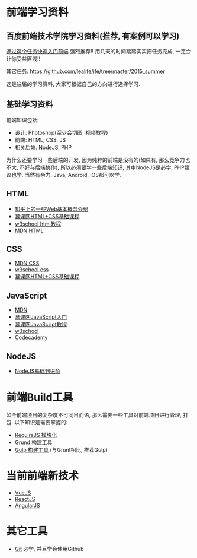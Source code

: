 # 前端学习资料

## 百度前端技术学院学习资料(推荐, 有案例可以学习)

[通过这个任务快速入门前端](https://github.com/lealife/ife/tree/master/2015_spring/task/task0001) 强烈推荐!! 用几天的时间踏踏实实把任务完成, 一定会让你受益匪浅!!

其它任务:
https://github.com/lealife/ife/tree/master/2015_summer

这是往届的学习资料, 大家可根据自己的方向进行选择学习.

## 基础学习资料

前端知识包括:
- 设计: Photoshop(至少会切图, [视频教程](http://www.iqiyi.com/w_19rsi0a0kl.html))
- 前端: HTML, CSS, JS
- 相关后端: NodeJS, PHP

为什么还要学习一些后端的开发, 因为纯粹的前端是没有的(如果有, 那么竞争力也不大, 不好与后端协作), 所以必须要学一些后端知识, 其中NodeJS是必学, PHP建议也学. 当然有余力, Java, Android, iOS都可以学.

## HTML

- [知乎上的一些Web基本概念介绍](http://www.zhihu.com/question/22689579)
- [慕课网HTML+CSS基础课程](http://www.imooc.com/learn/9)
- [w3school html教程](http://w3school.com.cn/html/index.asp)
- [MDN HTML](https://developer.mozilla.org/zh-CN/docs/Web/HTML/Introduction)

## CSS

- [MDN CSS](https://developer.mozilla.org/zh-CN/docs/Web/Guide/CSS/Getting_started)
- [w3school css](http://w3school.com.cn/css/index.asp)
- [慕课网HTML+CSS基础课程](http://www.imooc.com/learn/9)

## JavaScript

- [MDN](https://developer.mozilla.org/zh-CN/docs/Web/JavaScript)
- [慕课网JavaScript入门](http://www.imooc.com/learn/36)
- [慕课网JavaScript教程](http://www.imooc.com/learn/10)
- [w3school](http://www.w3school.com.cn/js/)
- [Codecademy](http://www.codecademy.com/tracks/javascript)

## NodeJS

- [NodeJS基础到进阶](http://blog.fens.me/series-nodejs)

# 前端Build工具

如今前端项目的复杂度不可同日而语, 那么需要一些工具对前端项目进行管理, 打包. 以下知识是需要掌握的:

- [RequireJS 模块化](http://www.requirejs.org/)
- [Grund 构建工具](http://www.gruntjs.net/)
- [Gulp 构建工具](http://www.gulpjs.com.cn/) (与Grunt相比, 推荐Gulp)

# 当前前端新技术
- [VueJS](http://cn.vuejs.org/)
- [ReactJS](http://docs.reactjs-china.com/react/docs/why-react-zh-CN.html)
- [AngularJS](http://docs.angularjs.cn/api)

# 其它工具
- [Git](http://git-scm.com/book/zh/v2) 必学, 并且学会使用Github

